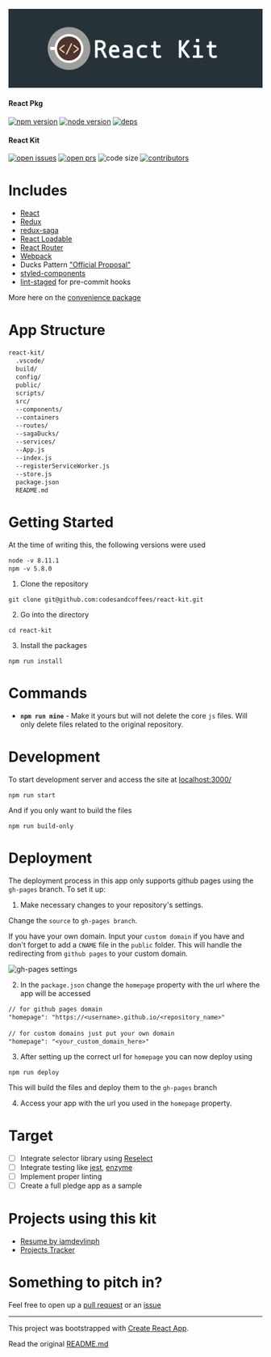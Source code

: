 ![react kit logo](./docs/logo.jpg)

#### React Pkg

[![npm version][npm-img]][npm-url]
[![node version][node-img]][node-url]
[![deps][deps-img]][deps-url]

#### React Kit

[![open issues][issues-img]][issues-url]
[![open prs][pr-img]][pr-url]
![code size][code-size-img]
[![contributors][contributor-img]][contributor-url]


# Includes
- [React](https://github.com/facebook/react)
- [Redux](https://github.com/reactjs/redux)
- [redux-saga](https://github.com/redux-saga/redux-saga)
- [React Loadable](https://github.com/jamiebuilds/react-loadable)
- [React Router](https://github.com/ReactTraining/react-router)
- [Webpack](https://github.com/webpack/webpack)
- Ducks Pattern ["Official Proposal"](https://github.com/erikras/ducks-modular-redux)
- [styled-components](https://github.com/styled-components/styled-components)
- [lint-staged](https://github.com/okonet/lint-staged) for pre-commit hooks

More here on the [convenience package](https://github.com/codesandcoffees/react-pkg)

# App Structure
```
react-kit/
  .vscode/
  build/
  config/
  public/
  scripts/
  src/
  --components/
  --containers
  --routes/
  --sagaDucks/
  --services/
  --App.js
  --index.js
  --registerServiceWorker.js
  --store.js
  package.json
  README.md
```

# Getting Started
At the time of writing this, the following versions were used
```
node -v 8.11.1
npm -v 5.8.0
```
1. Clone the repository
```
git clone git@github.com:codesandcoffees/react-kit.git
```
2. Go into the directory
```
cd react-kit
```
3. Install the packages
```
npm run install
```
# Commands
* **`npm run mine`** - Make it yours but will not delete the core `js` files. Will only delete files related to the original repository.

# Development
To start development server and access the site at [localhost:3000/](localhost:3000/)
```
npm run start
```

And if you only want to build the files
```
npm run build-only
```

# Deployment
The deployment process in this app only supports github pages using the `gh-pages` branch. To set it up:
1. Make necessary changes to your repository's settings.

Change the `source` to `gh-pages branch`.

If you have your own domain. Input your `custom domain` if you have and don't forget to add a `CNAME` file in the `public` folder. This will handle the redirecting from `github pages` to your custom domain.

![gh-pages settings](https://res.cloudinary.com/dfrhytey3/image/upload/v1522392328/gh-pages_rwrv32.png)

2. In the `package.json` change the `homepage` property with the url where the app will be accessed
```
// for github pages domain
"homepage": "https://<username>.github.io/<repository_name>"

// for custom domains just put your own domain
"homepage": "<your_custom_domain_here>"
```
3. After setting up the correct url for `homepage` you can now deploy using
```
npm run deploy
```
This will build the files and deploy them to the `gh-pages` branch

4. Access your app with the url you used in the `homepage` property.

# Target
- [ ] Integrate selector library using [Reselect](https://github.com/reactjs/reselect)
- [ ] Integrate testing like [jest](https://codesandcoffees.github.io/react-kit/#/), [enzyme](https://github.com/airbnb/enzyme)
- [ ] Implement proper linting
- [ ] Create a full pledge app as a sample

# Projects using this kit
- [Resume by iamdevlinph](https://github.com/iamdevlinph/resume)
- [Projects Tracker](https://github.com/iamdevlinph/projects-tracker)

# Something to pitch in?

Feel free to open up a [pull request](https://github.com/codesandcoffees/react-kit/pulls) or an [issue](https://github.com/codesandcoffees/react-kit/issues/new)

---

This project was bootstrapped with [Create React App](https://github.com/facebookincubator/create-react-app).

Read the original [README.md](/README-orig.md)

<!-- React PKG Details -->
[npm-img]: https://img.shields.io/npm/v/@codes-and-coffees/react-pkg.svg
[npm-url]: https://www.npmjs.com/package/@codes-and-coffees/react-pkg
[node-img]: https://img.shields.io/node/v/@codes-and-coffees/react-pkg.svg
[node-url]: https://nodejs.org/en/
[deps-img]: https://img.shields.io/david/codesandcoffees/react-pkg.svg
[deps-url]: https://david-dm.org/codesandcoffees/react-pkg

<!-- Repo Details -->
[issues-url]: https://github.com/codesandcoffees/react-kit/issues
[issues-img]: https://img.shields.io/github/issues/codesandcoffees/react-kit.svg
[pr-img]: https://img.shields.io/github/issues-pr/codesandcoffees/react-kit.svg
[pr-url]: https://github.com/codesandcoffees/react-kit/pulls
[contributor-img]: https://img.shields.io/github/contributors/codesandcoffees/react-kit.svg
[contributor-url]: https://github.com/codesandcoffees/react-kit/graphs/contributors
[code-size-img]: https://img.shields.io/github/languages/code-size/codesandcoffees/react-kit.svg
